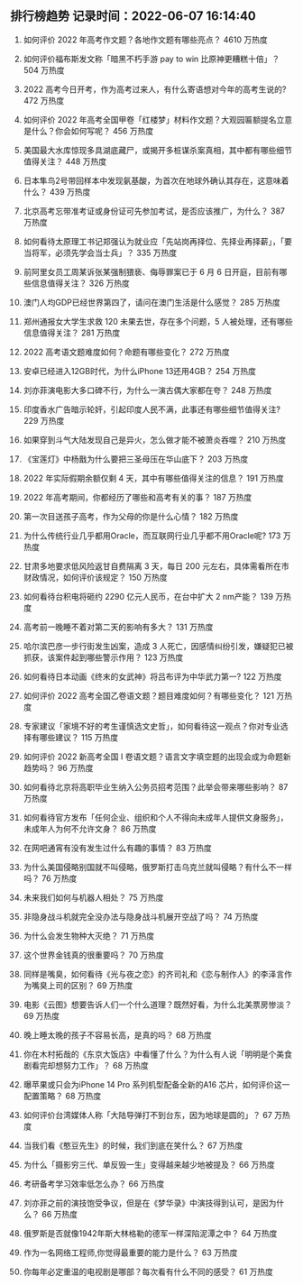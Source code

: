 
## 排行榜趋势 记录时间：2022-06-07 16:14:40
  
  1. 如何评价 2022 年高考作文题？各地作文题有哪些亮点？ 4610 万热度
    
  2. 如何评价福布斯发文称「暗黑不朽手游 pay to win 比原神更糟糕十倍」？ 504 万热度
    
  3. 2022 高考今日开考，作为高考过来人，有什么寄语想对今年的高考生说的? 472 万热度
    
  4. 如何评价 2022 年高考全国甲卷「红楼梦」材料作文题？大观园匾额提名立意是什么？你会如何写呢？ 456 万热度
    
  5. 美国最大水库惊现多具湖底藏尸，或揭开多桩谋杀案真相，其中都有哪些细节值得关注？ 448 万热度
    
  6. 日本隼鸟2号带回样本中发现氨基酸，为首次在地球外确认其存在，这意味着什么？ 439 万热度
    
  7. 北京高考忘带准考证或身份证可先参加考试，是否应该推广，为什么？ 387 万热度
    
  8. 如何看待太原理工书记郑强认为就业应「先站岗再择位、先择业再择薪」，「要当将军，必须先学会当士兵」？ 335 万热度
    
  9. 前阿里女员工周某诉张某强制猥亵、侮辱罪案已于 6 月 6 日开庭，目前有哪些信息值得关注？ 326 万热度
    
  10. 澳门人均GDP已经世界第四了，请问在澳门生活是什么感觉？ 285 万热度
    
  11. 郑州通报女大学生求救 120 未果去世，存在多个问题，5 人被处理，还有哪些信息值得关注？ 281 万热度
    
  12. 2022 高考语文题难度如何？命题有哪些变化？ 272 万热度
    
  13. 安卓已经进入12GB时代，为什么iPhone 13还用4GB？ 254 万热度
    
  14. 刘亦菲演电影大多口碑不行，为什么一演古偶大家都在夸？ 248 万热度
    
  15. 印度香水广告暗示轮奸，引起印度人民不满，此事还有哪些细节值得关注? 229 万热度
    
  16. 如果穿到斗气大陆发现自己是异火，怎么做才能不被萧炎吞噬？ 210 万热度
    
  17. 《宝莲灯》中杨戬为什么要把三圣母压在华山底下？ 203 万热度
    
  18. 2022 年实际假期余额仅剩 4 天，其中有哪些值得关注的信息？ 191 万热度
    
  19. 2022 年高考期间，你都经历了哪些和高考有关的事？ 187 万热度
    
  20. 第一次目送孩子高考，作为父母的你是什么心情？ 182 万热度
    
  21. 为什么传统行业几乎都用Oracle，而互联网行业几乎都不用Oracle呢? 173 万热度
    
  22. 甘肃多地要求低风险返甘自费隔离 3 天，每日 200 元左右，具体需看所在市财政情况，如何评价该规定？ 150 万热度
    
  23. 如何看待台积电将砸约 2290 亿元人民币，在台中扩大 2 nm产能？ 139 万热度
    
  24. 高考前一晚睡不着对第二天的影响有多大？ 131 万热度
    
  25. 哈尔滨巴彦一步行街发生凶案，造成 3 人死亡，因感情纠纷引发，嫌疑犯已被抓获，该案件起到哪些警示作用？ 123 万热度
    
  26. 如何看待日本动画《终末的女武神》将吕布评为中华武力第一? 122 万热度
    
  27. 如何评价 2022 高考全国乙卷语文题？题目难度如何？有哪些变化？ 121 万热度
    
  28. 专家建议「家境不好的考生谨慎选文史哲」，如何看待这一观点？你对专业选择有哪些建议？ 115 万热度
    
  29. 如何评价 2022 新高考全国 Ⅰ 卷语文题？语言文字填空题的出现会成为命题新趋势吗？ 96 万热度
    
  30. 如何看待北京将高职毕业生纳入公务员招考范围？此举会带来哪些影响？ 87 万热度
    
  31. 如何看待官方发布「任何企业、组织和个人不得向未成年人提供文身服务」，未成年人为何不允许文身？ 86 万热度
    
  32. 在网吧通宵有没有发生过什么有趣的事情？ 83 万热度
    
  33. 为什么美国侵略别国就不叫侵略，俄罗斯打击乌克兰就叫侵略？有什么不一样吗？ 76 万热度
    
  34. 未来我们如何与机器人相处？ 75 万热度
    
  35. 非隐身战斗机就完全没办法与隐身战斗机展开空战了吗？ 74 万热度
    
  36. 为什么会发生物种大灭绝？ 71 万热度
    
  37. 这个世界金钱真的很重要吗？ 70 万热度
    
  38. 同样是嘴臭，如何看待《光与夜之恋》的齐司礼和《恋与制作人》的李泽言作为嘴臭上司的区别？ 69 万热度
    
  39. 电影《云图》想要告诉人们一个什么道理？既然好看，为什么北美票房惨淡？ 69 万热度
    
  40. 晚上睡太晚的孩子不容易长高，是真的吗？ 68 万热度
    
  41. 你在木村拓哉的《东京大饭店》中看懂了什么？为什么有人说「明明是个美食剧看完却想努力工作」？ 68 万热度
    
  42. 曝苹果或只会为iPhone 14 Pro 系列机型配备全新的A16 芯片，如何评价这一配置策略？ 68 万热度
    
  43. 如何评价台湾媒体人称「大陆导弹打不到台东，因为地球是圆的」？ 67 万热度
    
  44. 当我们看《憨豆先生》的时候，我们到底在笑什么？ 67 万热度
    
  45. 为什么「摄影穷三代、单反毁一生」变得越来越少地被提及？ 66 万热度
    
  46. 考研备考学习效率低怎么办？ 66 万热度
    
  47. 刘亦菲之前的演技饱受争议，但是在《梦华录》中演技得到认可，是因为什么？ 66 万热度
    
  48. 俄罗斯是否就像1942年斯大林格勒的德军一样深陷泥潭之中？ 64 万热度
    
  49. 作为一名网络工程师,你觉得最重要的能力是什么？ 63 万热度
    
  50. 你每年必定重温的电视剧是哪部？每次看有什么不同的感受？ 61 万热度
    